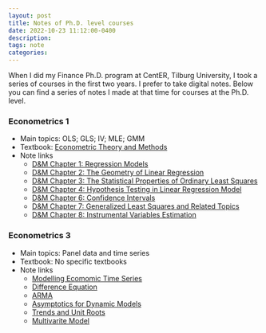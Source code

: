 ```yaml
---
layout: post
title: Notes of Ph.D. level courses
date: 2022-10-23 11:12:00-0400
description:  
tags: note  
categories: 
---
```


When I did my Finance Ph.D. program at CentER, Tilburg University, I took a series of courses in the first two years. I prefer to take digital notes. Below you can find a series of notes I made at that time for courses at the Ph.D. level. 

### Econometrics 1
- Main topics: OLS; GLS; IV; MLE; GMM
- Textbook: [Econometric Theory and Methods](http://qed.econ.queensu.ca/ETM/)
- Note links
    - [D&M Chapter 1: Regression Models](https://lingboshen.github.io/blog/2022/DMCh1/)
    - [D&M Chapter 2: The Geometry of Linear Regression](https://lingboshen.github.io/blog/2022/DMCh2/)
    - [D&M Chapter 3: The Statistical Properties of Ordinary Least Squares](https://lingboshen.github.io/blog/2022/DMCh3/)
    - [D&M Chapter 4: Hypothesis Testing in Linear Regression Model](https://lingboshen.github.io/blog/2022/DMCh4/)
    - [D&M Chapter 6: Confidence Intervals](https://lingboshen.github.io/blog/2022/DMCh6/)
    - [D&M Chapter 7: Generalized Least Squares and Related Topics](https://lingboshen.github.io/blog/2022/DMCh7/)
    - [D&M Chapter 8: Instrumental Variables Estimation](https://lingboshen.github.io/blog/2022/DMCh8/)


### Econometrics 3
- Main topics: Panel data and time series
- Textbook: No specific textbooks
- Note links
    - [Modelling Ecomomic Time Series](https://lingboshen.github.io/blog/2022/TS1/)
    - [Difference Equation](https://lingboshen.github.io/blog/2022/TS2/)
    - [ARMA](https://lingboshen.github.io/blog/2022/TS3/)
    - [Asymptotics for Dynamic Models](https://lingboshen.github.io/blog/2022/TS4/)
    - [Trends and Unit Roots](https://lingboshen.github.io/blog/2022/TS5/)
    - [Multivarite Model](https://lingboshen.github.io/blog/2022/TS6/)
 